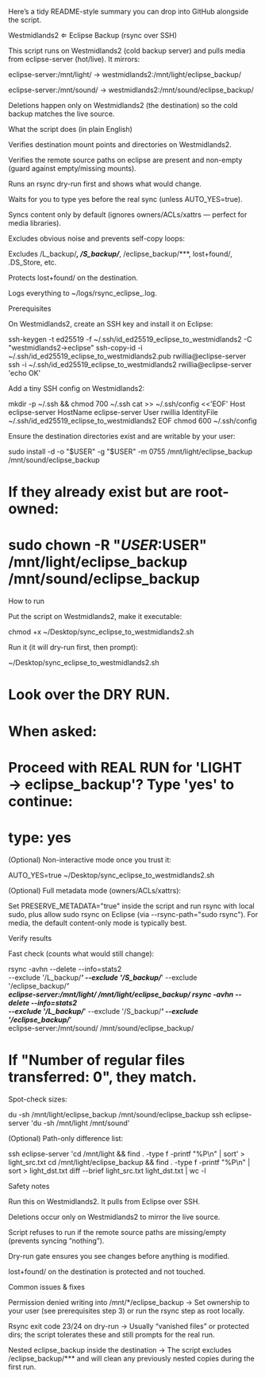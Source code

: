 Here’s a tidy README-style summary you can drop into GitHub alongside the script.

Westmidlands2 ⇐ Eclipse Backup (rsync over SSH)

This script runs on Westmidlands2 (cold backup server) and pulls media from eclipse-server (hot/live).
It mirrors:

eclipse-server:/mnt/light/ → westmidlands2:/mnt/light/eclipse_backup/

eclipse-server:/mnt/sound/ → westmidlands2:/mnt/sound/eclipse_backup/

Deletions happen only on Westmidlands2 (the destination) so the cold backup matches the live source.

What the script does (in plain English)

Verifies destination mount points and directories on Westmidlands2.

Verifies the remote source paths on eclipse are present and non-empty (guard against empty/missing mounts).

Runs an rsync dry-run first and shows what would change.

Waits for you to type yes before the real sync (unless AUTO_YES=true).

Syncs content only by default (ignores owners/ACLs/xattrs — perfect for media libraries).

Excludes obvious noise and prevents self-copy loops:

Excludes /L_backup/***, /S_backup/***, /eclipse_backup/***, lost+found/, .DS_Store, etc.

Protects lost+found/ on the destination.

Logs everything to ~/logs/rsync_eclipse_<timestamp>.log.

Prerequisites

On Westmidlands2, create an SSH key and install it on Eclipse:

ssh-keygen -t ed25519 -f ~/.ssh/id_ed25519_eclipse_to_westmidlands2 -C "westmidlands2→eclipse"
ssh-copy-id -i ~/.ssh/id_ed25519_eclipse_to_westmidlands2.pub rwillia@eclipse-server
ssh -i ~/.ssh/id_ed25519_eclipse_to_westmidlands2 rwillia@eclipse-server 'echo OK'


Add a tiny SSH config on Westmidlands2:

mkdir -p ~/.ssh && chmod 700 ~/.ssh
cat >> ~/.ssh/config <<'EOF'
Host eclipse-server
    HostName eclipse-server
    User rwillia
    IdentityFile ~/.ssh/id_ed25519_eclipse_to_westmidlands2
EOF
chmod 600 ~/.ssh/config


Ensure the destination directories exist and are writable by your user:

sudo install -d -o "$USER" -g "$USER" -m 0755 /mnt/light/eclipse_backup /mnt/sound/eclipse_backup
# If they already exist but are root-owned:
# sudo chown -R "$USER:$USER" /mnt/light/eclipse_backup /mnt/sound/eclipse_backup

How to run

Put the script on Westmidlands2, make it executable:

chmod +x ~/Desktop/sync_eclipse_to_westmidlands2.sh


Run it (it will dry-run first, then prompt):

~/Desktop/sync_eclipse_to_westmidlands2.sh
# Look over the DRY RUN.
# When asked:
#   Proceed with REAL RUN for 'LIGHT → eclipse_backup'? Type 'yes' to continue:
# type: yes


(Optional) Non-interactive mode once you trust it:

AUTO_YES=true ~/Desktop/sync_eclipse_to_westmidlands2.sh


(Optional) Full metadata mode (owners/ACLs/xattrs):

Set PRESERVE_METADATA="true" inside the script and run rsync with local sudo, plus allow sudo rsync on Eclipse (via --rsync-path="sudo rsync"). For media, the default content-only mode is typically best.

Verify results

Fast check (counts what would still change):

rsync -avhn --delete --info=stats2 \
  --exclude '/L_backup/***' --exclude '/S_backup/***' --exclude '/eclipse_backup/***' \
  eclipse-server:/mnt/light/  /mnt/light/eclipse_backup/
rsync -avhn --delete --info=stats2 \
  --exclude '/L_backup/***' --exclude '/S_backup/***' --exclude '/eclipse_backup/***' \
  eclipse-server:/mnt/sound/  /mnt/sound/eclipse_backup/
# If "Number of regular files transferred: 0", they match.


Spot-check sizes:

du -sh /mnt/light/eclipse_backup /mnt/sound/eclipse_backup
ssh eclipse-server 'du -sh /mnt/light /mnt/sound'


(Optional) Path-only difference list:

ssh eclipse-server 'cd /mnt/light && find . -type f -printf "%P\n" | sort' > light_src.txt
cd /mnt/light/eclipse_backup && find . -type f -printf "%P\n" | sort > light_dst.txt
diff --brief light_src.txt light_dst.txt | wc -l

Safety notes

Run this on Westmidlands2. It pulls from Eclipse over SSH.

Deletions occur only on Westmidlands2 to mirror the live source.

Script refuses to run if the remote source paths are missing/empty (prevents syncing “nothing”).

Dry-run gate ensures you see changes before anything is modified.

lost+found/ on the destination is protected and not touched.

Common issues & fixes

Permission denied writing into /mnt/*/eclipse_backup
→ Set ownership to your user (see prerequisites step 3) or run the rsync step as root locally.

Rsync exit code 23/24 on dry-run
→ Usually “vanished files” or protected dirs; the script tolerates these and still prompts for the real run.

Nested eclipse_backup inside the destination
→ The script excludes /eclipse_backup/*** and will clean any previously nested copies during the first run.
